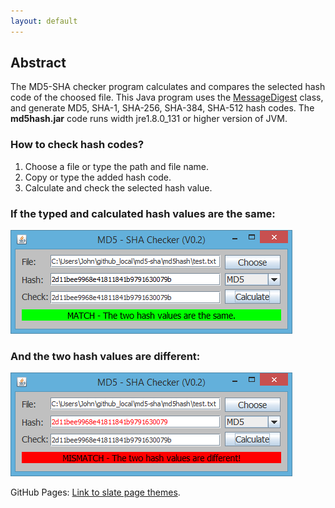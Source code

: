 ```yaml
---
layout: default
---
```

## [](#header-2)Abstract

The MD5-SHA checker program calculates and compares the selected hash code of the choosed file. This Java program uses the [MessageDigest](https://docs.oracle.com/javase/7/docs/api/java/security/MessageDigest.html) class, and generate MD5, SHA-1, SHA-256, SHA-384, SHA-512 hash codes. The **md5hash.jar** code runs width jre1.8.0_131 or higher version of JVM.

### [](#header-3)How to check hash codes?
1.  Choose a file or type the path and file name.
2.  Copy or type the added hash code.
3.  Calculate and check the selected hash value.

### [](#header-3)If the typed and calculated hash values are the same:
![](./assets/images/match.png?raw=true)

### [](#header-3)And the two hash values are different:
![](./assets/images/mismatch.png?raw=true)

GitHub Pages: [Link to slate page themes](https://github.com/pages-themes/slate).
